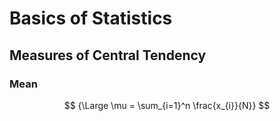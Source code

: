 # Basics of Statistics

## Measures of Central Tendency

### Mean
$$
{\Large \mu = \sum_{i=1}^n \frac{x_{i}}{N}}
$$

